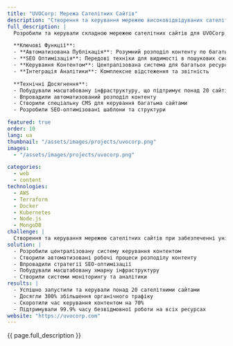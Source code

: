 ```yaml
---
title: "UVOCorp: Мережа Сателітних Сайтів"
description: "Створення та керування мережею високовідвідуваних сателітних сайтів з автоматизованим керуванням контентом"
full_description: |
  Розробили та керували складною мережею сателітних сайтів для UVOCorp, впроваджуючи автоматизовані системи керування контентом та стратегії SEO-оптимізації. Проект включав створення масштабованої інфраструктури, здатної обробляти безліч сайтів при збереженні унікального контенту та високої продуктивності на всіх ресурсах.

  **Ключові Функції**:
  - **Автоматизована Публікація**: Розумний розподіл контенту по багатьох сайтах
  - **SEO Оптимізація**: Передові техніки для видимості в пошукових системах
  - **Керування Контентом**: Централізована система для багатьох ресурсів
  - **Інтеграція Аналітики**: Комплексне відстеження та звітність

  **Технічні Досягнення**:
  - Побудували масштабовану інфраструктуру, що підтримує понад 20 сайтів
  - Впровадили автоматизований розподіл контенту
  - Створили спеціальну CMS для керування багатьма сайтами
  - Розробили SEO-оптимізовані шаблони та структури

featured: true
order: 10
lang: ua
thumbnail: "/assets/images/projects/uvocorp.png"
images:
  - "/assets/images/projects/uvocorp.png"

categories:
  - web
  - content
technologies:
  - AWS
  - Terraform
  - Docker
  - Kubernetes
  - Node.js
  - MongoDB
challenge: |
  Створення та керування мережею сателітних сайтів при забезпеченні унікального контенту, високої продуктивності та SEO-оптимізації для кожного ресурсу. Ключові завдання включали автоматизацію розподілу контенту, підтримку окремої ідентичності сайтів та впровадження ефективних інструментів керування.
solution: |
  - Розробили централізовану систему керування контентом
  - Створили автоматизовані робочі процеси розподілу контенту
  - Впровадили стратегії SEO-оптимізації
  - Побудували масштабовану хмарну інфраструктуру
  - Створили системи моніторингу та аналітики
results: |
  - Успішно запустили та керували понад 20 сателітними сайтами
  - Досягли 300% збільшення органічного трафіку
  - Скоротили час керування контентом на 70%
  - Підтримували 99.9% часу безвідмовної роботи на всіх ресурсах
website: "https://uvocorp.com"
---
```


{{ page.full_description }}